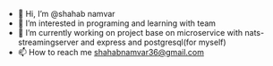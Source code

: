 - 👋 Hi, I’m @shahab namvar
- 👀 I’m interested in programing and learning with team
- 🌱 I’m currently working on project base on microservice with nats-streamingserver and express and postgresql(for myself)
- 📫 How to reach me shahabnamvar36@gmail.com

<!---
shahabnmr/shahabnmr is a ✨ special ✨ repository because its `README.md` (this file) appears on your GitHub profile.
You can click the Preview link to take a look at your changes.
--->
